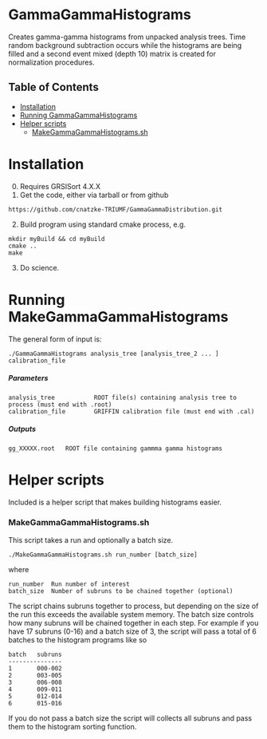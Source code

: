 # GammaGammaHistograms
Creates gamma-gamma histograms from unpacked analysis trees. Time random background
subtraction occurs while the histograms are being filled and a second event
mixed (depth 10) matrix is created for normalization procedures.

## Table of Contents
  * [Installation](#installation)
  * [Running GammaGammaHistograms](#running-gammagammahistograms)
  * [Helper scripts](#helper-scripts)
    + [MakeGammaGammaHistograms.sh](#makegammagammahistogramssh)

# Installation
0. Requires GRSISort 4.X.X
1. Get the code, either via tarball or from github
```
https://github.com/cnatzke-TRIUMF/GammaGammaDistribution.git
```
2. Build program using standard cmake process, e.g.
```
mkdir myBuild && cd myBuild
cmake ..
make
```
3. Do science.

# Running MakeGammaGammaHistograms
The general form of input is:
```
./GammaGammaHistograms analysis_tree [analysis_tree_2 ... ] calibration_file
```

##### Parameters
```
analysis_tree           ROOT file(s) containing analysis tree to process (must end with .root)
calibration_file        GRIFFIN calibration file (must end with .cal)
```

##### Outputs
```
gg_XXXXX.root   ROOT file containing gammma gamma histograms
```


# Helper scripts
Included is a helper script that makes building histograms easier.

### MakeGammaGammaHistograms.sh
This script takes a run and optionally a batch size.
```
./MakeGammaGammaHistograms.sh run_number [batch_size]
```
where
```
run_number  Run number of interest
batch_size  Number of subruns to be chained together (optional)
```
The script chains subruns together to process, but depending on the size of the run  this exceeds the available system memory. The batch size controls how many subruns will be chained together in each step. For example if you have 17 subruns (0-16) and a batch size of 3, the script will pass a total of 6 batches to the histogram programs like so
```
batch   subruns
---------------
1       000-002
2       003-005
3       006-008
4       009-011
5       012-014
6       015-016
```

If you do not pass a batch size the script will collects all subruns and pass them to the histogram sorting function.
